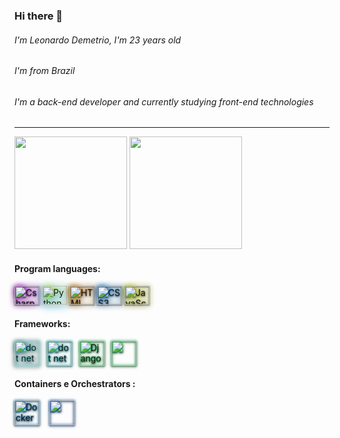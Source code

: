 <link rel="stylesheet" href="https://cdn.jsdelivr.net/gh/devicons/devicon@v2.12.0/devicon.min.css">



### Hi there 👋


###### I'm Leonardo Demetrio, I'm 23 years old
###### I'm from Brazil
###### I'm a back-end developer and currently studying front-end technologies

---
 

<div>
  <img  height="180em" src="https://github-readme-stats.vercel.app/api?username=leovd100&show_icons=true&theme=dracula&include_all_commits=true&count_private=true"/>
  <img height="180em" src="https://github-readme-stats.vercel.app/api/top-langs/?username=leovd100&layout=compact&langs_count=16&theme=dracula"/>
</div>

#### Program languages:

<div style="display: inline_block">
    <img style="filter: drop-shadow(0 0 5px rgb(204, 0, 255)) drop-shadow( 0 1px 1px black);" align="center" height="30" width="40" src="https://cdn.jsdelivr.net/gh/devicons/devicon/icons/csharp/csharp-original.svg" alt="Csharp icon">
    <img style="filter: drop-shadow(2px 0px 5px rgb(240, 255, 0)) drop-shadow( 0px 2px 5px rgb(0, 140, 255));" align="center" height="30" width="40" src="https://cdn.jsdelivr.net/gh/devicons/devicon/icons/python/python-original.svg" alt="Python icon">
    <img style="filter: drop-shadow(0 0 5px rgb(255, 153, 0)) drop-shadow( 0 1px 1px black);" align="center" height="30" width="40" src="https://cdn.jsdelivr.net/gh/devicons/devicon/icons/html5/html5-original.svg" alt="HTML icon">
    <img  style="filter: drop-shadow(0 0 5px rgb(0, 140, 255)) drop-shadow( 0 1px 1px black);" align="center" height="30" width="40" src="https://cdn.jsdelivr.net/gh/devicons/devicon/icons/css3/css3-original.svg" alt="CSS3 icon">
    <img style="filter: drop-shadow(0 0 5px rgb(240, 255, 0)) drop-shadow( 0 1px 1px black);"  align="center" height="30" width="40" src="https://cdn.jsdelivr.net/gh/devicons/devicon/icons/javascript/javascript-original.svg" alt="JavaScript icon">
    
    
</div>



###

#### Frameworks:

<div style="display:inline_block">
    <img style="filter: drop-shadow(0 0 2px rgb(25, 255, 255)) drop-shadow( 0 1px 3px black);" align="center" heigth="30" width="40" src="https://cdn.jsdelivr.net/gh/devicons/devicon/icons/dot-net/dot-net-plain-wordmark.svg" alt="dot net icon">&nbsp;&nbsp;
    <img style="filter: drop-shadow(0 0 2px rgb(25, 255, 255)) drop-shadow( 0 1px 1px black);" align="center" heigth="30" width="40" src="https://cdn.jsdelivr.net/gh/devicons/devicon/icons/dotnetcore/dotnetcore-original.svg" alt="dot net core">&nbsp;&nbsp;
    <img style="filter: drop-shadow(0 0 2px rgb(0, 255, 76)) drop-shadow( 0 1px 1px black);"  align="center" heigth="30" width="40" src="https://cdn.jsdelivr.net/gh/devicons/devicon/icons/django/django-original.svg" alt ="Django icon">&nbsp;&nbsp;
    <img style="filter: drop-shadow(0 0 2px rgb(0, 255, 76)) drop-shadow( 0 1px 1px black);" align="center" heigth="30" width="40" src="https://cdn.jsdelivr.net/gh/devicons/devicon/icons/nodejs/nodejs-original-wordmark.svg"> 
</div>



#### Containers e Orchestrators : 

<div style="display:inline_block">
    <img style="filter: drop-shadow(0 0 2px rgb(0, 162, 255)) drop-shadow( 0 1px 1px black); " align="center" heigth="30" width="40" src="https://cdn.jsdelivr.net/gh/devicons/devicon/icons/docker/docker-plain-wordmark.svg" alt="Docker icon"> &nbsp;&nbsp;
    <img style="filter: drop-shadow(0 0 2px rgb(0, 110, 255)) drop-shadow( 0 1px 1px black); " align="center" heigth="30" width="40" src="https://cdn.jsdelivr.net/gh/devicons/devicon/icons/kubernetes/kubernetes-plain-wordmark.svg">
</div>





<!--
**leovd100/leovd100** is a ✨ _special_ ✨ repository because its `README.md` (this file) appears on your GitHub profile.

Here are some ideas to get you started:

- 🔭 I’m currently working on ...
- 🌱 I’m currently learning ...
- 👯 I’m looking to collaborate on ...
- 🤔 I’m looking for help with ...
- 💬 Ask me about ...
- 📫 How to reach me: ...
- 😄 Pronouns: ...
- ⚡ Fun fact: ...
-->
